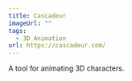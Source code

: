 ```yaml
---
title: Cascadeur
imageUrl: ""
tags:
  - 3D Animation
url: https://cascadeur.com/
---
```


A tool for animating 3D characters.